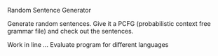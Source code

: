 Random Sentence Generator

Generate random sentences. Give it a PCFG (probabilistic context free grammar file) and check out the sentences.

Work in line ...
Evaluate program for different languages

